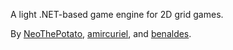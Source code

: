 A light .NET-based game engine for 2D grid games.

By [NeoThePotato](https://github.com/NeoThePotato), [amircuriel](https://github.com/amircuriel), and [benaldes](https://github.com/benaldes).
